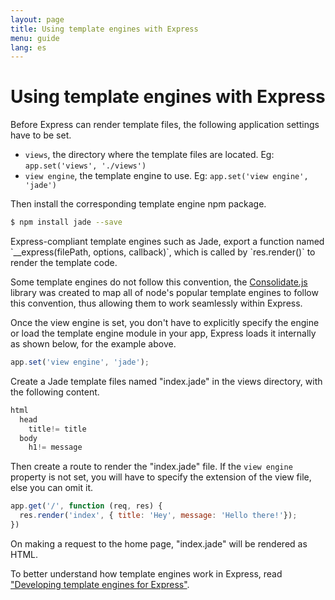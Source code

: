 ```yaml
---
layout: page
title: Using template engines with Express
menu: guide
lang: es
---
```


# Using template engines with Express

Before Express can render template files, the following application settings have to be set.

* `views`, the directory where the template files are located. Eg: `app.set('views', './views')`
* `view engine`, the template engine to use. Eg: `app.set('view engine', 'jade')`

Then install the corresponding template engine npm package.

~~~sh
$ npm install jade --save
~~~

<div class="doc-box doc-notice" markdown="1">
Express-compliant template engines such as Jade, export a function named `__express(filePath, options, callback)`, which is called by `res.render()` to render the template code.

Some template engines do not follow this convention, the [Consolidate.js](https://www.npmjs.org/package/consolidate) library was created to map all of node's popular template engines to follow this convention, thus allowing them to work seamlessly within Express.
</div>

Once the view engine is set, you don't have to explicitly specify the engine or load the template engine module in your app, Express loads it internally as shown below, for the example above.

~~~js
app.set('view engine', 'jade');
~~~

Create a Jade template files named "index.jade" in the views directory, with the following content.

~~~js
html
  head
    title!= title
  body
    h1!= message
~~~

Then create a route to render the "index.jade" file. If the `view engine` property is not set, you will have to specify the extension of the view file, else you can omit it.

~~~js
app.get('/', function (req, res) {
  res.render('index', { title: 'Hey', message: 'Hello there!'});
})
~~~

On making a request to the home page, "index.jade" will be rendered as HTML.

To better understand how template engines work in Express, read ["Developing template engines for Express"](/advanced/developing-template-engines.html).
